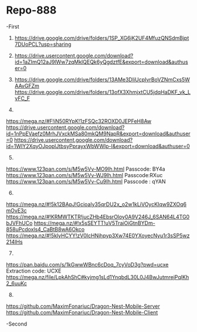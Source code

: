 # Repo-888
-First
1. https://drive.google.com/drive/folders/1SP_XG6jK2UF4MfuzQNSdmBjpt7DUoPCL?usp=sharing

2. https://drive.usercontent.google.com/download?id=1aZImQ12aJ9lWw7zqMklQEQk6yQgdztfE&export=download&authuser=0

3. https://drive.google.com/drive/folders/13AMe3DIiUcpIvrBoVZNmCxs5WAAvGFZm
https://drive.google.com/drive/folders/13ofX3XhmjxtCU5jdqHaDKF_vk_LvFC_F

4.
https://mega.nz/#F!iN50RYpK!1zFSQc32ROXD0JEPFeH8Aw
https://drive.usercontent.google.com/download?id=1nPpEVaefz0MrhJVxckMSa80mkQM9NapR&export=download&authuser=0
https://drive.usercontent.google.com/download?id=1WIY2XqyOJpoplJtbsyPprayxWbWWIp-I&export=download&authuser=0

5.
https://www.123pan.com/s/M5w5Vv-MO9Ih.html 
Passcode: BY4a
https://www.123pan.com/s/M5w5Vv-WJ9Ih.html
Passcode:RXuc
https://www.123pan.com/s/M5w5Vv-Cu9Ih.html 
Passcode : qYAN

6.
https://mega.nz/#!5k12BApJ!Gcioaly35qrDU2x_o2w1kLiVOycKIqw9ZXOq6mOvE3c
https://mega.nz/#!KRMWTKTR!jucZHb4EbsrOloy0A9V246J_6SAN64L4TG0bJVFhUCo
https://mega.nz/#!x5sSEYTT!uV5TraiOiGtnBYDm-858uPcdoxls4_CaBtB8wA6Okco
https://mega.nz/#!5klyHCYY!zV0IcHNjhpyp3Xw74E0YXoyecNyu1r3sSP5wz214IHs

7.
https://pan.baidu.com/s/1kGwwWBnc6cDoq_7cyVoD3g?pwd=ucxe 
Extraction code: UCXE
https://mega.nz/file/LpkAhShC#kyjmg1sLd1YnqbdL30L0J4BwJutmrejPqIKh2_6uuKc

8.
https://github.com/MaximFonariuc/Dragon-Nest-Mobile-Server
https://github.com/MaximFonariuc/Dragon-Nest-Mobile-Client

-Second



